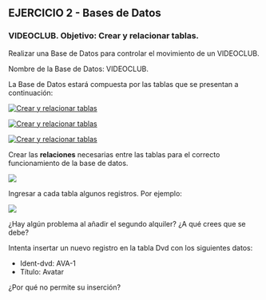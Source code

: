 ## EJERCICIO 2 - Bases de Datos

### VIDEOCLUB. Objetivo: Crear y relacionar tablas.

Realizar una Base de Datos para controlar el movimiento de un VIDEOCLUB. 

Nombre de la Base de Datos: VIDEOCLUB.

La Base de Datos estará compuesta por las tablas que se presentan a continuación:

[![Crear y relacionar tablas](https://pruebas.teformas.com/wp-content/uploads/2012/12/6.jpg)](http://pruebas.teformas.com/wp-content/uploads/2012/12/6.jpg)

  
  
  
[![Crear y relacionar tablas](https://pruebas.teformas.com/wp-content/uploads/2012/12/7.jpg)](http://pruebas.teformas.com/wp-content/uploads/2012/12/7.jpg)

[![Crear y relacionar tablas](https://pruebas.teformas.com/wp-content/uploads/2012/12/8.jpg)](http://pruebas.teformas.com/wp-content/uploads/2012/12/8.jpg)

Crear las **relaciones** necesarias entre las tablas para el correcto funcionamiento de la base de datos.

![](http://pruebas.teformas.com/wp-content/uploads/2012/12/9.jpg)

Ingresar a cada tabla algunos registros. Por ejemplo:

![](http://pruebas.teformas.com/wp-content/uploads/2012/12/10.jpg)

¿Hay algún problema al añadir el segundo alquiler? ¿A qué crees que se debe?

Intenta insertar un nuevo registro en la tabla Dvd con los siguientes datos:

-   Ident-dvd: AVA-1
-   Título: Avatar

¿Por qué no permite su inserción?
<!--stackedit_data:
eyJoaXN0b3J5IjpbLTE5MzgxNTgwMTIsMTU5MjkxMjY1MF19
-->